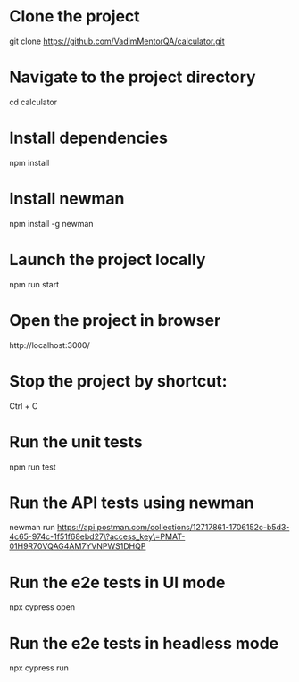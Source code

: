 # Clone the project
git clone https://github.com/VadimMentorQA/calculator.git

# Navigate to the project directory
cd calculator

# Install dependencies
npm install

# Install newman
npm install -g newman

# Launch the project locally
npm run start

# Open the project in browser
http://localhost:3000/

# Stop the project by shortcut: 
Ctrl + C

# Run the unit tests
npm run test

# Run the API tests using newman
newman run https://api.postman.com/collections/12717861-1706152c-b5d3-4c65-974c-1f51f68ebd27\?access_key\=PMAT-01H9R70VQAG4AM7YVNPWS1DHQP

# Run the e2e tests in UI mode
npx cypress open

# Run the e2e tests in headless mode
npx cypress run